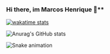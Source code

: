 ### Hi there, im Marcos Henrique 👋**

[![wakatime stats](https://github-readme-stats.vercel.app/api/wakatime?username=marcola&layout=compact&hide_title=true&theme=radical)](https://github.com/anuraghazra/github-readme-stats)

![Anurag's GitHub stats](https://github-readme-stats.vercel.app/api?username=MarcosHDev&show_icons=true&theme=radical&count_private=true)

![Snake animation](https://github.com/ErickFThomaz/MarcosHDev/blob/output/github-contribution-grid-snake.svg)
